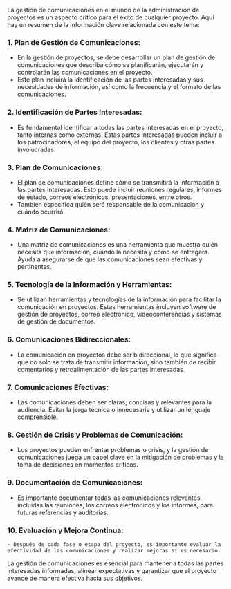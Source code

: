 La gestión de comunicaciones en el mundo de la administración de proyectos es un aspecto crítico para el éxito de cualquier proyecto. Aquí hay un resumen de la información clave relacionada con este tema:

### 1. **Plan de Gestión de Comunicaciones:**

   - En la gestión de proyectos, se debe desarrollar un plan de gestión de comunicaciones que describa cómo se planificarán, ejecutarán y controlarán las comunicaciones en el proyecto.
   - Este plan incluirá la identificación de las partes interesadas y sus necesidades de información, así como la frecuencia y el formato de las comunicaciones.

### 2. **Identificación de Partes Interesadas:**

   - Es fundamental identificar a todas las partes interesadas en el proyecto, tanto internas como externas. Estas partes interesadas pueden incluir a los patrocinadores, el equipo del proyecto, los clientes y otras partes involucradas.

### 3. **Plan de Comunicaciones:**

   - El plan de comunicaciones define cómo se transmitirá la información a las partes interesadas. Esto puede incluir reuniones regulares, informes de estado, correos electrónicos, presentaciones, entre otros.
   - También especifica quién será responsable de la comunicación y cuándo ocurrirá.

### 4. **Matriz de Comunicaciones:**

   - Una matriz de comunicaciones es una herramienta que muestra quién necesita qué información, cuándo la necesita y cómo se entregará. Ayuda a asegurarse de que las comunicaciones sean efectivas y pertinentes.

### 5. **Tecnología de la Información y Herramientas:**

   - Se utilizan herramientas y tecnologías de la información para facilitar la comunicación en proyectos. Estas herramientas incluyen software de gestión de proyectos, correo electrónico, videoconferencias y sistemas de gestión de documentos.

### 6. **Comunicaciones Bidireccionales:**

   - La comunicación en proyectos debe ser bidireccional, lo que significa que no solo se trata de transmitir información, sino también de recibir comentarios y retroalimentación de las partes interesadas.

### 7. **Comunicaciones Efectivas:**

   - Las comunicaciones deben ser claras, concisas y relevantes para la audiencia. Evitar la jerga técnica o innecesaria y utilizar un lenguaje comprensible.

### 8. **Gestión de Crisis y Problemas de Comunicación:**

   - Los proyectos pueden enfrentar problemas o crisis, y la gestión de comunicaciones juega un papel clave en la mitigación de problemas y la toma de decisiones en momentos críticos.

### 9. **Documentación de Comunicaciones:**

   - Es importante documentar todas las comunicaciones relevantes, incluidas las reuniones, los correos electrónicos y los informes, para futuras referencias y auditorías.

### 10. **Evaluación y Mejora Continua:**

    - Después de cada fase o etapa del proyecto, es importante evaluar la efectividad de las comunicaciones y realizar mejoras si es necesario.

La gestión de comunicaciones es esencial para mantener a todas las partes interesadas informadas, alinear expectativas y garantizar que el proyecto avance de manera efectiva hacia sus objetivos.
